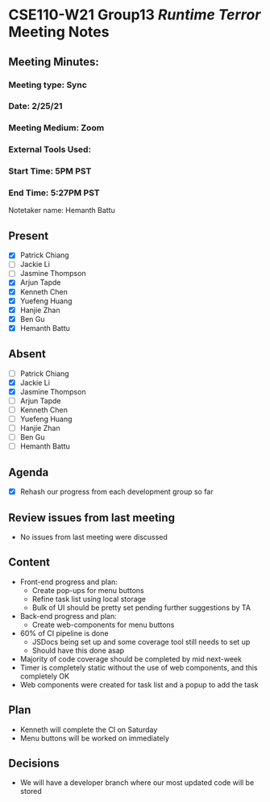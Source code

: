 # CSE110-W21 Group13 *Runtime Terror* Meeting Notes

## Meeting Minutes: 

### Meeting type: Sync

### Date: 2/25/21

### Meeting Medium: Zoom

### External Tools Used:  

### Start Time: 5PM PST

### End Time: 5:27PM PST

Notetaker name: Hemanth Battu

## Present

- [x] Patrick Chiang
- [ ] Jackie Li
- [ ] Jasmine Thompson
- [x] Arjun Tapde
- [x] Kenneth Chen
- [x] Yuefeng Huang
- [x] Hanjie Zhan
- [x] Ben Gu
- [x] Hemanth Battu

## Absent

- [ ] Patrick Chiang
- [x] Jackie Li
- [x] Jasmine Thompson
- [ ] Arjun Tapde
- [ ] Kenneth Chen
- [ ] Yuefeng Huang
- [ ] Hanjie Zhan
- [ ] Ben Gu
- [ ] Hemanth Battu

## Agenda

- [x] Rehash our progress from each development group so far

## Review issues from last meeting
* No issues from last meeting were discussed

## Content
* Front-end progress and plan:
    * Create pop-ups for menu buttons
    * Refine task list using local storage
    * Bulk of UI should be pretty set pending further suggestions by TA
* Back-end progress and plan:
    * Create web-components for menu buttons 
* 60% of CI pipeline is done
    * JSDocs being set up and some coverage tool still needs to set up
    * Should have this done asap
* Majority of code coverage should be completed by mid next-week
* Timer is completely static without the use of web components, and this completely OK 
* Web components were created for task list and a popup to add the task    
   
## Plan
* Kenneth will complete the CI on Saturday
* Menu buttons will be worked on immediately 

## Decisions
* We will have a developer branch where our most updated code will be stored
